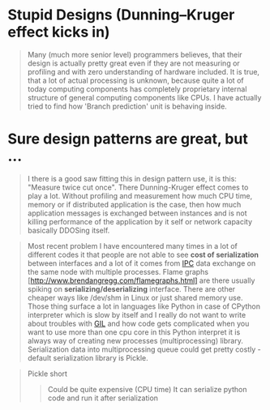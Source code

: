 Stupid Designs (Dunning–Kruger effect kicks in)
================================================
> Many (much more senior level) programmers believes, that their design is
actually pretty great even if they are not measuring or profiling and with
zero understanding of hardware included. It is true, that a lot of actual
processing is unknown, because quite a lot of today computing components has
completely proprietary internal structure of general computing components like
CPUs. I have actually tried to find how 'Branch prediction' unit is behaving
inside.

# Sure design patterns are great, but ...
> I there is a good saw fitting this in design pattern use, it is this:
"Measure twice cut once". There Dunning-Kruger effect comes to play a lot.
Without profiling and measurement how much CPU time, memory or if distributed
application is the case, then how much application messages is exchanged
between instances and is not killing performance of the application by it self
or network capacity basically DDOSing itself.

> Most recent problem I have encountered many times in a lot of different codes
it that people are not able to see **cost of serialization** between interfaces
and a lot of it comes from [IPC](https://en.wikipedia.org/wiki/Inter-process_communication)
data exchange on the same node with multiple processes. Flame graphs
[http://www.brendangregg.com/flamegraphs.html] are there usually spiking on
**serializing/deserializing** interface. There are other cheaper ways like
/dev/shm in Linux or just shared memory use. Those thing surface a lot in
languages like Python in case of CPython interpreter which is slow by itself and
I really do not want to write about troubles with
[GIL](https://en.wikipedia.org/wiki/Global_interpreter_lock) and how code gets
complicated when you want to use more than one cpu core in this Python
interpret it is always way of creating new processes (multiprocessing) library.
Serialization data into multiprocessing queue could get pretty costly -
default serialization library is Pickle.

>Pickle short
>> Could be quite expensive (CPU time)
>> It can serialize python code and run it after serialization


